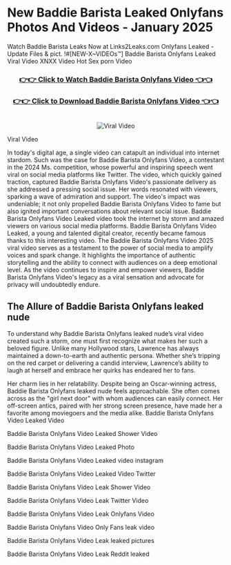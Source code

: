 # New Baddie Barista Leaked Onlyfans Photos And Videos - January 2025

Watch Baddie Barista Leaks Now at Links2Leaks.com Onlyfans Leaked - Update Files & pict. !#[NEW-X~VIDEOs™] Baddie Barista Onlyfans Leaked Viral Video XNXX Video Hot Sex porn Video
<br>
<div align="center">
<h3><a href="https://links2leaks.com/baddiebarista" rel="nofollow">👉👉 Click to Watch Baddie Barista Onlyfans Video 👈👈</a></h3>
<h3><a href="https://links2leaks.com/baddiebarista" rel="nofollow">👉👉 Click to Download Baddie Barista Onlyfans Video 👈👈</a></h3>
<br>
<a href="https://links2leaks.com/baddiebarista" rel="nofollow"><img src="https://i.ibb.co/Gkj2r4b/banner.png" alt="Viral Video" style="max-width: 100%; display: inline-block;" data-target="animated-imageImage"></a>
</div>

Viral Video

In today's digital age, a single video can catapult an individual into internet stardom. Such was the case for Baddie Barista Onlyfans Video, a contestant in the 2024 Ms. competition, whose powerful and inspiring speech went viral on social media platforms like Twitter.
The video, which quickly gained traction, captured Baddie Barista Onlyfans Video's passionate delivery as she addressed a pressing social issue. Her words resonated with viewers, sparking a wave of admiration and support. The video's impact was undeniable; it not only propelled Baddie Barista Onlyfans Video to fame but also ignited important conversations about relevant social issue.
Baddie Barista Onlyfans Video Leaked video took the internet by storm and amazed viewers on various social media platforms. Baddie Barista Onlyfans Video Leaked, a young and talented digital creator, recently became famous thanks to this interesting video.
The Baddie Barista Onlyfans Video 2025 viral video serves as a testament to the power of social media to amplify voices and spark change. It highlights the importance of authentic storytelling and the ability to connect with audiences on a deep emotional level. As the video continues to inspire and empower viewers, Baddie Barista Onlyfans Video's legacy as a viral sensation and advocate for privacy will undoubtedly endure.

<h2>The Allure of Baddie Barista Onlyfans leaked nude</h2>


To understand why Baddie Barista Onlyfans leaked nude’s viral video created such a storm, one must first recognize what makes her such a beloved figure. Unlike many Hollywood stars, Lawrence has always maintained a down-to-earth and authentic persona. Whether she’s tripping on the red carpet or delivering a candid interview, Lawrence’s ability to laugh at herself and embrace her quirks has endeared her to fans.

Her charm lies in her relatability. Despite being an Oscar-winning actress, Baddie Barista Onlyfans leaked nude feels approachable. She often comes across as the "girl next door" with whom audiences can easily connect. Her off-screen antics, paired with her strong screen presence, have made her a favorite among moviegoers and the media alike.
Baddie Barista Onlyfans Video Leaked Video

Baddie Barista Onlyfans Video Leaked Shower Video

Baddie Barista Onlyfans Video Leaked Photo

Baddie Barista Onlyfans Video Leaked video instagram

Baddie Barista Onlyfans Video Leaked Video Twitter

Baddie Barista Onlyfans Video Leak Shower Video

Baddie Barista Onlyfans Video Leak Twitter Video

Baddie Barista Onlyfans Video Leak Onlyfans Video

Baddie Barista Onlyfans Video Only Fans leak video

Baddie Barista Onlyfans Video Leak leaked pictures

Baddie Barista Onlyfans Video Leak Reddit leaked